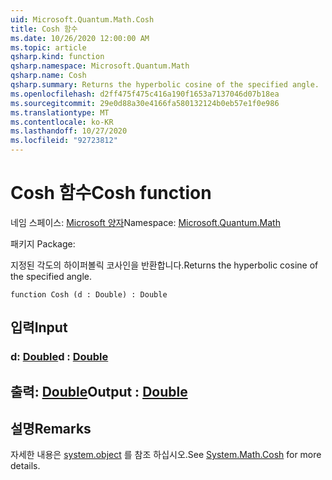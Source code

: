 ```yaml
---
uid: Microsoft.Quantum.Math.Cosh
title: Cosh 함수
ms.date: 10/26/2020 12:00:00 AM
ms.topic: article
qsharp.kind: function
qsharp.namespace: Microsoft.Quantum.Math
qsharp.name: Cosh
qsharp.summary: Returns the hyperbolic cosine of the specified angle.
ms.openlocfilehash: d2ff475f475c416a190f1653a7137046d07b18ea
ms.sourcegitcommit: 29e0d88a30e4166fa580132124b0eb57e1f0e986
ms.translationtype: MT
ms.contentlocale: ko-KR
ms.lasthandoff: 10/27/2020
ms.locfileid: "92723812"
---
```

# <a name="cosh-function"></a><span data-ttu-id="89ece-102">Cosh 함수</span><span class="sxs-lookup"><span data-stu-id="89ece-102">Cosh function</span></span>

<span data-ttu-id="89ece-103">네임 스페이스: [Microsoft 양자](xref:Microsoft.Quantum.Math)</span><span class="sxs-lookup"><span data-stu-id="89ece-103">Namespace: [Microsoft.Quantum.Math](xref:Microsoft.Quantum.Math)</span></span>

<span data-ttu-id="89ece-104">패키지 [](https://nuget.org/packages/)</span><span class="sxs-lookup"><span data-stu-id="89ece-104">Package: [](https://nuget.org/packages/)</span></span>


<span data-ttu-id="89ece-105">지정된 각도의 하이퍼볼릭 코사인을 반환합니다.</span><span class="sxs-lookup"><span data-stu-id="89ece-105">Returns the hyperbolic cosine of the specified angle.</span></span>

```qsharp
function Cosh (d : Double) : Double
```


## <a name="input"></a><span data-ttu-id="89ece-106">입력</span><span class="sxs-lookup"><span data-stu-id="89ece-106">Input</span></span>

### <a name="d--double"></a><span data-ttu-id="89ece-107">d: [Double](xref:microsoft.quantum.lang-ref.double)</span><span class="sxs-lookup"><span data-stu-id="89ece-107">d : [Double](xref:microsoft.quantum.lang-ref.double)</span></span>





## <a name="output--double"></a><span data-ttu-id="89ece-108">출력: [Double](xref:microsoft.quantum.lang-ref.double)</span><span class="sxs-lookup"><span data-stu-id="89ece-108">Output : [Double](xref:microsoft.quantum.lang-ref.double)</span></span>



## <a name="remarks"></a><span data-ttu-id="89ece-109">설명</span><span class="sxs-lookup"><span data-stu-id="89ece-109">Remarks</span></span>

<span data-ttu-id="89ece-110">자세한 내용은 [system.object](https://docs.microsoft.com/dotnet/api/system.math.cosh) 를 참조 하십시오.</span><span class="sxs-lookup"><span data-stu-id="89ece-110">See [System.Math.Cosh](https://docs.microsoft.com/dotnet/api/system.math.cosh) for more details.</span></span>